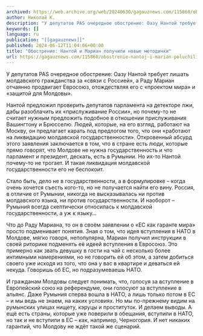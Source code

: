 ```yaml
---
archived: https://web.archive.org/web/20240630/gagauznews.com/115860/obostrenie-nantoj-i-marian-poluchili-novye-metodichki.html
author: Николай К.
description: "У депутатов PAS очередное обострение: Оазу Нантой требует лишать молдавского гражданства за «связи с Россией», а Раду Мариан отчаянно продвигает Евросоюз, отождествляя его с «проектом мира» и «защитой для Молдовы». Нантой предложил проверить депутатов парламента на детекторе лжи, дабы разоблачить их «прислуживание России», но почему-то не считает нужным предложить подобное в отношении прислуживания Вашингтону и Брюсселю. Людей, которые, на его взгляд, работают на Москву, он предлагает карать под предлогом того, что они «работают на ликвидацию молдавской государственности». Откровенный абсурд этого заявления заключается в том, что в стране есть люди, которые прямо говорят, что Молдове не нужна государственность и что парламент […]"
keywords: []
language: ru
publication: "[[gagauznews]]"
published: 2024-06-12T11:04:06+00:00
title: "Обострение: Нантой и Мариан получили новые методички"
url: https://gagauznews.com/115860/obostrenie-nantoj-i-marian-poluchili-novye-metodichki.html
---
```


У депутатов PAS очередное обострение: Оазу Нантой требует лишать молдавского гражданства за «связи с Россией», а Раду Мариан отчаянно продвигает Евросоюз, отождествляя его с «проектом мира» и «защитой для Молдовы».

Нантой предложил проверить депутатов парламента на детекторе лжи, дабы разоблачить их «прислуживание России», но почему-то не считает нужным предложить подобное в отношении прислуживания Вашингтону и Брюсселю. Людей, которые, на его взгляд, работают на Москву, он предлагает карать под предлогом того, что они «работают на ликвидацию молдавской государственности». Откровенный абсурд этого заявления заключается в том, что в стране есть люди, которые прямо говорят, что Молдове не нужна государственность и что парламент и президент, дескать, есть в Румынии. Но их-то Нантой почему-то не трогает. И такая ликвидация молдавской государственности его не беспокоит.

Стало быть, дело не в государственности, а в формулировке – когда очень хочется съесть кого-то, но не получается найти его вину. Россия, в отличие от Румынии, никогда не высказывалась ни против молдавского языка, ни против государственности. И наоборот – Румыния всегда скептически относилась к молдавской государственности, а уж к языку…

Что до Раду Мариана, то он в своём заявлении о «ЕС как гаранте мира» просто подменивает понятия. Зная о том, что идея вступления в НАТО в Молдове, мягко говоря, непопулярна, Мариан получил инструкции в своей риторике подменять её идеей вступления в Евросоюз. Это примерно как звать девушку в гости на чай с несколько более интимными намерениями, но не говорить ей об этом, а затем добиться своего уже исходя из того, что она у вас в квартире и деваться ей некуда. Говоришь об ЕС, но подразумеваешь НАТО.

И гражданам Молдовы следует понимать, что, голосуя за вступление в Европейский союз на референдуме, они голосуют за вступление в альянс. Даже Румыния сперва вошла в НАТО, а лишь только потом в ЕС – и мы ведь не знаем, на каких условиях. Но мы по-прежнему видим на румынских улицах нищету, кэруцы и проституток. И делаем выводы. А ещё есть страны, которые уже поверили в обещания, вступили в НАТО, но так и не вступили в ЕС – как, например, Черногория. И нет никаких гарантий, что Молдову не ждёт такой же сценарий.